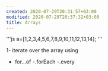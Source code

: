 ```yaml
---
created: 2020-07-29T20:31:57+03:00
modified: 2020-07-29T20:37:32+03:00
title: Arrays
---
```


'''js
a=[1,2,3,4,5,6,7,8,9,10,11,12,13,14];
'''

1- iterate over the array using
 - for...of
 -.forEach
 -.every